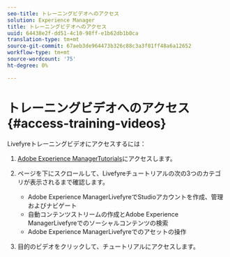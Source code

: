 ```yaml
---
seo-title: トレーニングビデオへのアクセス
solution: Experience Manager
title: トレーニングビデオへのアクセス
uuid: 64438e2f-dd51-4c10-98ff-e1b62db1b0ca
translation-type: tm+mt
source-git-commit: 67aeb3de964473b326c88c3a3f81ff48a6a12652
workflow-type: tm+mt
source-wordcount: '75'
ht-degree: 0%

---
```



# トレーニングビデオへのアクセス{#access-training-videos}

Livefyreトレーニングビデオにアクセスするには：

1. [Adobe Experience ManagerTutorials](https://helpx.adobe.com/experience-manager/tutorials.html)にアクセスします。
1. ページを下にスクロールして、Livefyreチュートリアルの次の3つのカテゴリが表示されるまで確認します。

   * Adobe Experience ManagerLivefyreでStudioアカウントを作成、管理およびナビゲート
   * 自動コンテンツストリームの作成とAdobe Experience ManagerLivefyreでのソーシャルコンテンツの検索
   * Adobe Experience ManagerLivefyreでのアセットの操作

1. 目的のビデオをクリックして、チュートリアルにアクセスします。


